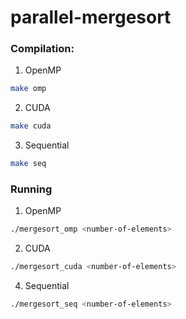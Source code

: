 # parallel-mergesort

### Compilation:
1. OpenMP
```bash
make omp
```
2. CUDA
```bash
make cuda
```
3. Sequential
```bash
make seq
```

### Running
1. OpenMP
```bash
./mergesort_omp <number-of-elements>
```
2. CUDA
```bash
./mergesort_cuda <number-of-elements>
```
4. Sequential
```bash
./mergesort_seq <number-of-elements>
```
